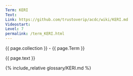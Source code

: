 ```yaml
---
Term: KERI
Text: 
Link: https://github.com/trustoverip/acdc/wiki/KERI.md
Videostart: 
Level: 7
permalink: /term_KERI.html
---
```


{{ page.collection }} - {{ page.Term }}

   {{ page.text }}

{% include_relative glossary/KERI.md %}
